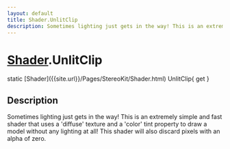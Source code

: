 ```yaml
---
layout: default
title: Shader.UnlitClip
description: Sometimes lighting just gets in the way! This is an extremely simple and fast shader that uses a 'diffuse' texture and a 'color' tint property to draw a model without any lighting at all! This shader will also discard pixels with an alpha of zero.
---
```

# [Shader]({{site.url}}/Pages/StereoKit/Shader.html).UnlitClip

<div class='signature' markdown='1'>
static [Shader]({{site.url}}/Pages/StereoKit/Shader.html) UnlitClip{ get }
</div>

## Description
Sometimes lighting just gets in the way! This is an
extremely simple and fast shader that uses a 'diffuse' texture
and a 'color' tint property to draw a model without any lighting
at all! This shader will also discard pixels with an alpha of
zero.

